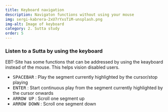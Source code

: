 ```yaml
---
title: Keyboard navigation
description: Navigaton functions without using your mouse
img: sergi-kabrera-2xU7rYxsTiM-unsplash.png
img-alt: Image of keyboard
category: 2. Sutta study
order: 5
---
```


### Listen to a Sutta by using the keyboard
EBT-Site has some functions that can be addressed by using the keayboard instead of the mouse. This helps vision disabled users.
- <kbd>SPACEBAR</kbd> : Play the segment currently highlighted by the cursor/stop playing
- <kbd>ENTER</kbd> : Start continuous play from the segment currently highlighted by the cursor onwards
- <kbd>ARROW UP</kbd> : Scroll one segment up
- <kbd>ARROW DOWN</kbd> : Scroll one segment down
